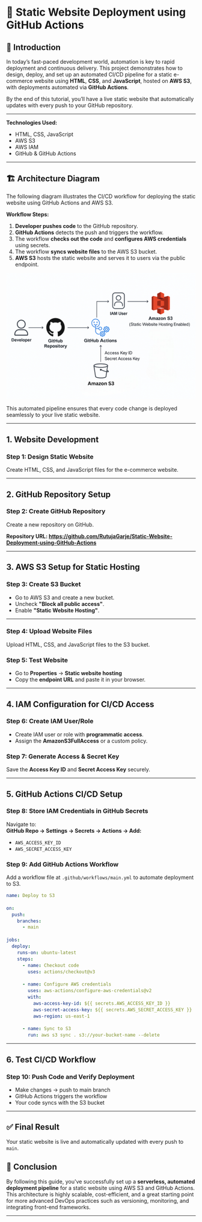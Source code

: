 # 🚀 Static Website Deployment using GitHub Actions

## 📌 Introduction

In today’s fast-paced development world, automation is key to rapid deployment and continuous delivery. This project demonstrates how to design, deploy, and set up an automated CI/CD pipeline for a static e-commerce website using **HTML**, **CSS**, and **JavaScript**, hosted on **AWS S3**, with deployments automated via **GitHub Actions**.

By the end of this tutorial, you’ll have a live static website that automatically updates with every push to your GitHub repository.

---

**Technologies Used:**

- HTML, CSS, JavaScript
- AWS S3
- AWS IAM
- GitHub & GitHub Actions

---

## 🏗️ Architecture Diagram

The following diagram illustrates the CI/CD workflow for deploying the static website using GitHub Actions and AWS S3.

**Workflow Steps:**

1. **Developer pushes code** to the GitHub repository.
2. **GitHub Actions** detects the push and triggers the workflow.
3. The workflow **checks out the code** and **configures AWS credentials** using secrets.
4. The workflow **syncs website files** to the AWS S3 bucket.
5. **AWS S3** hosts the static website and serves it to users via the public endpoint.

![Static Website Design](img/Architecture.png)

This automated pipeline ensures that every code change is deployed seamlessly to your live static website.

---

## 1. Website Development

### Step 1: Design Static Website

Create HTML, CSS, and JavaScript files for the e-commerce website.

---

## 2. GitHub Repository Setup

### Step 2: Create GitHub Repository

Create a new repository on GitHub.

**Repository URL: https://github.com/RutujaGarje/Static-Website-Deployment-using-GitHub-Actions**

---

## 3. AWS S3 Setup for Static Hosting

### Step 3: Create S3 Bucket

- Go to AWS S3 and create a new bucket.
- Uncheck **"Block all public access"**.
- Enable **"Static Website Hosting"**.

---

### Step 4: Upload Website Files

Upload HTML, CSS, and JavaScript files to the S3 bucket.

### Step 5: Test Website

- Go to **Properties** → **Static website hosting**
- Copy the **endpoint URL** and paste it in your browser.

---

## 4. IAM Configuration for CI/CD Access

### Step 6: Create IAM User/Role

- Create IAM user or role with **programmatic access**.
- Assign the **AmazonS3FullAccess** or a custom policy.

### Step 7: Generate Access & Secret Key

Save the **Access Key ID** and **Secret Access Key** securely.

---

## 5. GitHub Actions CI/CD Setup

### Step 8: Store IAM Credentials in GitHub Secrets

Navigate to:  
**GitHub Repo → Settings → Secrets → Actions → Add:**

- `AWS_ACCESS_KEY_ID`
- `AWS_SECRET_ACCESS_KEY`

### Step 9: Add GitHub Actions Workflow

Add a workflow file at `.github/workflows/main.yml` to automate deployment to S3.

```yaml
name: Deploy to S3

on:
  push:
    branches:
      - main

jobs:
  deploy:
    runs-on: ubuntu-latest
    steps:
      - name: Checkout code
        uses: actions/checkout@v3

      - name: Configure AWS credentials
        uses: aws-actions/configure-aws-credentials@v2
        with:
          aws-access-key-id: ${{ secrets.AWS_ACCESS_KEY_ID }}
          aws-secret-access-key: ${{ secrets.AWS_SECRET_ACCESS_KEY }}
          aws-region: us-east-1

      - name: Sync to S3
        run: aws s3 sync . s3://your-bucket-name --delete
```

---

## 6. Test CI/CD Workflow

### Step 10: Push Code and Verify Deployment

- Make changes → push to main branch
- GitHub Actions triggers the workflow
- Your code syncs with the S3 bucket

---

## ✅ Final Result

Your static website is live and automatically updated with every push to `main`.



## 🧾 Conclusion

By following this guide, you've successfully set up a **serverless, automated deployment pipeline** for a static website using AWS S3 and GitHub Actions. This architecture is highly scalable, cost-efficient, and a great starting point for more advanced DevOps practices such as versioning, monitoring, and integrating front-end frameworks.

---
